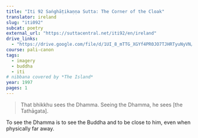 ```yaml
---
title: "Iti 92 Saṅghāṭikaṇṇa Sutta: The Corner of the Cloak"
translator: ireland
slug: "iti092"
subcat: poetry
external_url: "https://suttacentral.net/iti92/en/ireland"
drive_links:
  - "https://drive.google.com/file/d/1UI_8_mTTG_XGYf4PR0JO7TJHRTyuNyVN/view?usp=drivesdk"
course: pali-canon
tags:
  - imagery
  - buddha
  - iti
# nibbana covered by *The Island*
year: 1997
pages: 1
---
```


> That bhikkhu sees the Dhamma. Seeing the Dhamma, he sees [the Tathāgata].

To see the Dhamma is to see the Buddha and to be close to him, even when physically far away.

